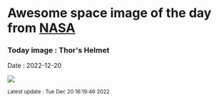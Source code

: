 
# Awesome space image of the day from [NASA](https://api.nasa.gov/)

### Today image : Thor's Helmet
Date : 2022-12-20

![](https://apod.nasa.gov/apod/image/2212/Thor_Rochford_960.jpg)

<small>Latest update : Tue Dec 20 16:19:46 2022</small>
        